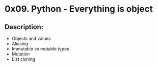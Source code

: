 # 0x09. Python - Everything is object
## Description:
* Objects and values
* Aliasing
* Immutable vs mutable types
* Mutation
* List cloning
